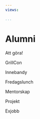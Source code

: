```yaml
---
views:

...
```

Alumni
===========================

Att göra! 

GrillCon

Innebandy

Fredagslunch

Mentorskap

Projekt

Exjobb
